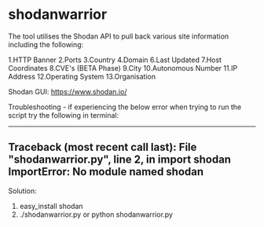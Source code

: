 # shodanwarrior
The tool utilises the Shodan API to pull back various site information including the following:

1.HTTP Banner
2.Ports
3.Country
4.Domain
6.Last Updated
7.Host Coordinates
8.CVE's (BETA Phase)
9.City
10.Autonomous Number
11.IP Address
12.Operating System
13.Organisation

Shodan GUI: https://www.shodan.io/

Troubleshooting - if experiencing the below error when trying to run the script try the following in terminal:

---
Traceback (most recent call last):
File "shodanwarrior.py", line 2, in <module>
import shodan
ImportError: No module named shodan
---

Solution:

1. easy_install shodan
2. ./shodanwarrior.py or python shodanwarrior.py
